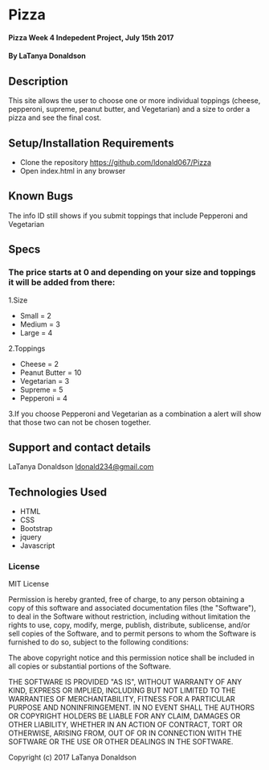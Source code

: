 # Pizza

#### Pizza Week 4 Indepedent Project, July 15th 2017

#### By LaTanya Donaldson

## Description

This site allows the user to choose one or more individual toppings (cheese, pepperoni, supreme, peanut butter, and Vegetarian) and a size to order a pizza and see the final cost.


## Setup/Installation Requirements

* Clone the repository https://github.com/ldonald067/Pizza
* Open index.html in any browser

## Known Bugs

The info ID still shows if you submit toppings that include Pepperoni and Vegetarian

## Specs

### The price starts at 0 and depending on your size and toppings it will be added from there:

1.Size
* Small = 2
* Medium = 3
* Large = 4

2.Toppings
* Cheese = 2
* Peanut Butter = 10
* Vegetarian = 3
* Supreme = 5
* Pepperoni = 4

3.If you choose Pepperoni and Vegetarian as a combination a alert will show that those two can not be chosen together.


## Support and contact details

LaTanya Donaldson ldonald234@gmail.com

## Technologies Used

* HTML
* CSS
* Bootstrap
* jquery
* Javascript

### License

MIT License

Permission is hereby granted, free of charge, to any person obtaining a copy of this software and associated documentation files (the "Software"), to deal in the Software without restriction, including without limitation the rights to use, copy, modify, merge, publish, distribute, sublicense, and/or sell copies of the Software, and to permit persons to whom the Software is furnished to do so, subject to the following conditions:

The above copyright notice and this permission notice shall be included in all copies or substantial portions of the Software.

THE SOFTWARE IS PROVIDED "AS IS", WITHOUT WARRANTY OF ANY KIND, EXPRESS OR IMPLIED, INCLUDING BUT NOT LIMITED TO THE WARRANTIES OF MERCHANTABILITY, FITNESS FOR A PARTICULAR PURPOSE AND NONINFRINGEMENT. IN NO EVENT SHALL THE AUTHORS OR COPYRIGHT HOLDERS BE LIABLE FOR ANY CLAIM, DAMAGES OR OTHER LIABILITY, WHETHER IN AN ACTION OF CONTRACT, TORT OR OTHERWISE, ARISING FROM, OUT OF OR IN CONNECTION WITH THE SOFTWARE OR THE USE OR OTHER DEALINGS IN THE SOFTWARE.

Copyright (c) 2017 LaTanya Donaldson
